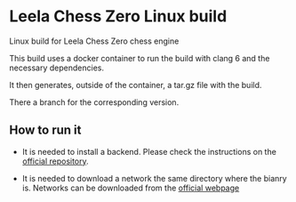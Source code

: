 # Leela Chess Zero Linux build

Linux build for Leela Chess Zero chess engine

This build uses a docker container to run the build with clang 6 and the necessary dependencies. 

It then generates, outside of the container, a tar.gz file with the build.

There a branch for the corresponding version.

## How to run it

* It is needed to install a backend. Please check the instructions on the [official repository](https://github.com/LeelaChessZero/lc0/blob/master/README.md).

* It is needed to download a network the same directory where the bianry is. Networks can be downloaded from the [official webpage](https://lczero.org/play/networks/bestnets/)
